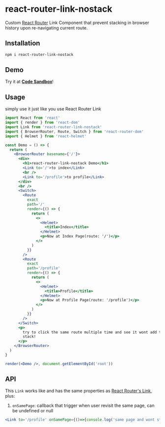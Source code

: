 # react-router-link-nostack

Custom [React Router](https://www.npmjs.com/package/react-router-dom) Link Component that prevent stacking in browser history upon re-navigating current route.

## Installation

```bash
npm i react-router-link-nostack
```

## Demo

Try it at **[Code Sandbox](https://codesandbox.io/s/interesting-ganguly-huwcr)**!  

## Usage

simply use it just like you use React Router Link

```jsx
import React from 'react'
import { render } from 'react-dom'
import Link from 'react-router-link-nostack'
import { BrowserRouter, Route, Switch } from 'react-router-dom'
import { Helmet } from 'react-helmet'

const Demo = () => {
  return (
    <BrowserRouter basename={'/'}>
      <div>
        <h1>react-router-link-nostack Demo</h1>
        <Link to='/'>to index</Link>
        <br />
        <Link to='/profile'>to profile</Link>
      </div>
      <br />
      <Switch>
        <Route
          exact
          path='/'
          render={() => {
            return (
              <>
                <Helmet>
                  <title>Index</title>
                </Helmet>
                <p>Now at Index Page(route: '/')</p>
              </>
            )
          }}
        />
        <Route
          exact
          path='/profile'
          render={() => {
            return (
              <>
                <Helmet>
                  <title>Profile</title>
                </Helmet>
                <p>Now at Profile Page(route: '/profile')</p>
              </>
            )
          }}
        />
      </Switch>
      <p>
        try to click the same route multiple time and see it wont add to history
        stack!
      </p>
    </BrowserRouter>
  )
}

render(<Demo />, document.getElementById('root'))

```

## API

This `Link` works like and has the same properties as [React Router's Link](https://reacttraining.com/react-router/web/api/Link), plus:

1. `onSamePage`: callback that trigger when user revisit the same page, can be undefined or null

```jsx
<Link to='/profile' onSamePage={()=>{console.log('same page and wont stack history!')}}>to profile</Link>
```
